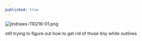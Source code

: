```yaml
---
published: true
---
```

![jindraws-110216-01.png]({{site.baseurl}}/img/jindraws-110216-01.png)

still trying to figure out how to get rid of those tiny white outlines